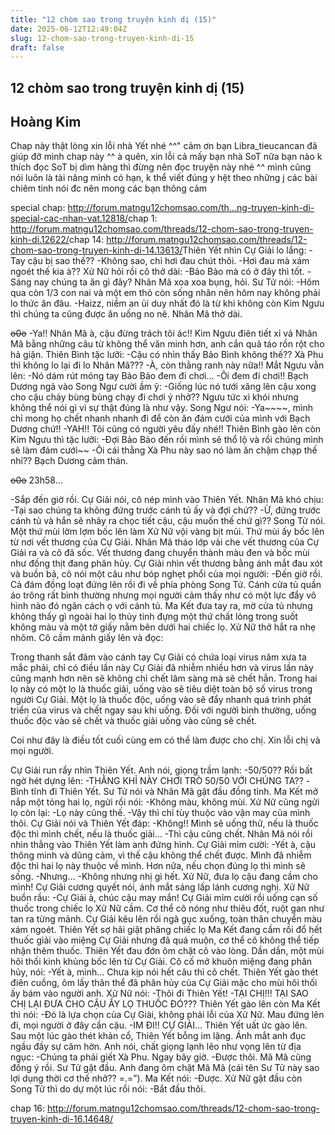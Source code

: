 ```yaml
---
title: "12 chòm sao trong truyện kinh dị (15)"
date: 2025-06-12T12:49:04Z
slug: 12-chom-sao-trong-truyen-kinh-di-15
draft: false
---
```


## 12 chòm sao trong truyện kinh dị (15)

## Hoàng Kim

Chap này thật lòng xin lỗi nhà Yết nhé ^^" cảm ơn bạn Libra_tieucancan đã giúp đỡ mình chap này ^^ à quên, xin lỗi cả mấy bạn nhà SoT nữa  bạn nào k thích đọc SoT bị dìm hàng thì đừng nên đọc truyện này nhé ^^ mình cũng nói luôn là tài năng mình có hạn, k thể viết đúng y hệt theo những j các bài chiêm tinh nói đc nên mong các bạn thông cảm 
 
special chap: http://forum.matngu12chomsao.com/th...ng-truyen-kinh-di-special-cac-nhan-vat.12818/​ ​chap 1: http://forum.matngu12chomsao.com/threads/12-chom-sao-trong-truyen-kinh-di.12622/​ ​chap 14: http://forum.matngu12chomsao.com/threads/12-chom-sao-trong-truyen-kinh-di-14.13613/​ 
Thiên Yết nhìn Cự Giải lo lắng:
-Tay cậu bị sao thế??
-Không sao, chỉ hơi đau chút thôi.
-Hơi đau mà xám ngoét thế kia à??
Xử Nữ hỏi rồi cô thở dài:
-Bảo Bảo mà có ở đây thì tốt.
-Sáng nay chúng ta ăn gì đây?
Nhân Mã xoa xoa bụng, hỏi. Sư Tử nói:
-Hôm qua còn 1/3 con nai và một em thỏ còn sống nhăn nên hôm nay không phải lo thức ăn đâu. 
-Haizz, niềm an ủi duy nhất đó là từ khi không còn Kim Ngưu thì chúng ta cũng được ăn uống no nê.
Nhân Mã thở dài.
 
~~o0o~~​ ​-Ya!! Nhân Mã à, cậu đừng trách tôi ác!!
Kim Ngưu điên tiết xỉ vả Nhân Mã bằng những câu từ không thể văn minh hơn, anh cắn quả táo rồn rột cho hả giận. Thiên Bình tặc lưỡi:
-Cậu có nhìn thấy Bảo Bình không thế?? Xà Phu thì không lo lại đi lo Nhân Mã???
-À, còn thằng ranh này nữa!!
Mắt Ngưu vằn lên:
-Nó dám rút móng tay Bảo Bảo đem đi chơi…
-Ôi đem đi chơi!!
Bạch Dương ngả vào Song Ngư cười ầm ỹ:
-Giống lúc nó tưới xăng lên cậu xong cho cậu cháy bùng bùng chạy đi chơi ý nhở??
Ngưu tức xì khói nhưng không thể nói gì vì sự thật đúng là như vậy. Song Ngư nói:
-Ya~~~~, mình chỉ mong họ chết nhanh nhanh đi để còn ăn đám cưới của mình với Bạch Dương chứ!!
-YAH!! Tôi cũng có người yêu đấy nhé!!
Thiên Bình gào lên còn Kim Ngưu thì tặc lưỡi:
-Đợi Bảo Bảo đến rồi mình sẽ thổ lộ và rồi chúng mình sẽ làm đám cưới~~
-Ôi cái thằng Xà Phu này sao nó làm ăn chậm chạp thế nhỉ??
Bạch Dương cảm thán.
 
~~o0o~~​ ​23h58…
 
-Sắp đến giờ rồi.
Cự Giải nói, cô nép mình vào Thiên Yết. Nhân Mã khó chịu:
-Tại sao chúng ta không đứng trước cánh tủ ấy và đợi chứ??
-Ừ, đứng trước cánh tủ và hắn sẽ nhảy ra chọc tiết cậu, cậu muốn thế chứ gì??
Song Tử nói. Một thứ mùi lờm lợm bốc lên làm Xử Nữ vội vàng bịt mũi. Thứ mùi ấy bốc lên từ nơi vết thương của Cự Giải. Nhân Mã tháo lớp vải che vết thương của Cự Giải ra và cô đã sốc. Vết thương đang chuyển thành màu đen và bốc mùi như đống thịt đang phân hủy. Cự Giải nhìn vết thương bằng ánh mắt đau xót và buồn bã, cô nói một câu như bóp nghẹt phổi của mọi người:
-Đến giờ rồi.
Cả đám đồng loạt đứng lên rồi đi về phía phòng Song Tử. Cánh cửa tủ quần áo trông rất bình thường nhưng mọi người cảm thấy như có một lực đẩy vô hình nào đó ngăn cách ọ với cánh tủ. Ma Kết đưa tay ra, mờ cửa tủ nhưng không thấy gì ngoài hai lọ thủy tinh đựng một thứ chất lỏng trong suốt không màu và một tờ giấy nằm bên dưới hai chiếc lọ. Xử Nữ thở hắt ra nhẹ nhõm. Cô cầm mảnh giấy lên và đọc:
 
Trong thanh sắt đâm vào cánh tay Cự Giải có chứa loại virus năm xưa ta mắc phải, chỉ có điều lần này Cự Giải đã nhiễm nhiều hơn và virus lần này cũng mạnh hơn nên sẽ không chỉ chết lâm sàng mà sẽ chết hẳn. Trong hai lọ này có một lọ là thuốc giải, uống vào sẽ tiêu diệt toàn bộ số virus trong người Cự Giải. Một lọ là thuốc độc, uống vào sẽ đẩy nhanh quá trình phát triển của virus và chết ngay sau khi uống. Đối với người bình thường, uống thuốc độc vào sẽ chết và thuốc giải uống vào cũng sẽ chết.
 
 Coi như đây là điều tốt cuối cùng em có thể làm được cho chị. Xin lỗi chị và mọi người.
 
Cự Giải run rẩy nhìn Thiên Yết. Anh nói, giọng trầm lạnh:
-50/50??
Rồi bất ngờ hét dựng lên:
-THẰNG KHỈ NÀY CHƠI TRÒ 50/50 VỚI CHÚNG TA?? 
-Bình tĩnh đi Thiên Yết.
Sư Tử nói và Nhân Mã gật đầu đồng tình. Ma Kết mở nắp một tỏng hai lọ, ngửi rồi nói:
-Không màu, không mùi.
Xử Nữ cũng ngửi lọ còn lại:
-Lọ này cũng thế.
-Vậy thì chỉ tùy thuộc vào vận may của mình thôi.
Cự Giải nói và Thiên Yết đáp:
-Không!! Mình sẽ uống thử, nếu là thuốc độc thì mình chết, nếu là thuốc giải…
-Thì cậu cũng chết.
Nhân Mã nói rồi nhìn thẳng vào Thiên Yết làm anh đứng hình. Cự Giải mỉm cười:
-Yết à, cậu thông minh và dũng cảm, vì thế cậu không thể chết được. Mình đã nhiễm độc thì hai lọ này thuộc về mình. Hơn nữa, nếu chọn đúng lọ thì mình sẽ sống.
-Nhưng…
-Không nhưng nhị gì hết. Xử Nữ, đưa lọ cậu đang cầm cho mình!
Cự Giải cương quyết nói, ánh mắt sáng lấp lánh cương nghị. Xử Nữ buồn rầu:
-Cự Giải à, chúc cậu may mắn!
Cự Giải mỉm cười rồi uống cạn số thuốc trong chiếc lọ Xử Nữ cầm. Cơ thể cô nóng như thiêu đốt, ruột gan như tan ra từng mảnh. Cự Giải kêu lên rồi ngã gục xuống, toàn thân chuyển màu xám ngoét. Thiên Yết sợ hãi giật phăng chiếc lọ Ma Kết đang cầm rồi đổ hết thuốc giải vào miệng Cự Giải nhưng đã quá muộn, cơ thể cô không thể tiếp nhận thêm thuốc. Thiên Yết đau đớn ôm chặt cô vào lòng. Dần dần, một mùi hôi thối kinh khủng bốc lên từ Cự Giải. Cô cố mở khuôn miệng đang phân hủy, nói:
-Yết à, mình...
Chưa kịp nói hết câu thì cô chết. Thiên Yết gào thét điên cuồng, ôm lấy thân thể đã phân hủy của Cự Giải mặc cho mùi hôi thối ấy bám vào người anh. Xử Nữ nói:
-Thôi đi Thiên Yết!
-TẠI CHỊ!!! TẠI SAO CHỊ LẠI ĐƯA CHO CẬU ẤY LỌ THUỐC ĐÓ???
Thiên Yết gào lên còn Ma Kết thì nói:
-Đó là lựa chọn của Cự Giài, không phải lỗi của Xử Nữ. Mau đứng lên đi, mọi người ở đây cần cậu.
-IM ĐI!! CỰ GIẢI…
Thiên Yết uất ức gào lên. Sau một lúc gào thét khản cổ, Thiên Yết bỗng im lặng. Ánh mắt anh đục ngầu đầy sự căm hờn. Anh nói, chất giọng lạnh lẽo như vọng lên từ địa ngục:
-Chúng ta phải giết Xà Phu. Ngay bây giờ.
-Được thôi. Mã Mã cũng đồng ý rồi.
Sư Tử gật đầu. Anh đang ôm chặt Mã Mã (cái tên Sư Tử này sao lợi dụng thời cơ thế nhở?? =.=”). Ma Kết nói:
-Được.
Xử Nữ gật đầu còn Song Tử thì do dự một lúc rồi nói:
-Bắt đầu thôi.
 
 
chap 16: http://forum.matngu12chomsao.com/threads/12-chom-sao-trong-truyen-kinh-di-16.14648/